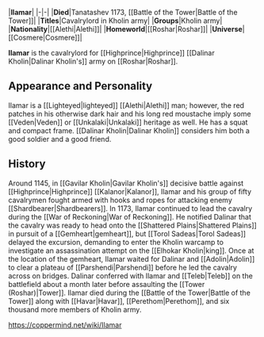 |**Ilamar**|
|-|-|
|**Died**|Tanatashev 1173, [[Battle of the Tower\|Battle of the Tower]]|
|**Titles**|Cavalrylord in Kholin army|
|**Groups**|Kholin army|
|**Nationality**|[[Alethi\|Alethi]]|
|**Homeworld**|[[Roshar\|Roshar]]|
|**Universe**|[[Cosmere\|Cosmere]]|

**Ilamar** is the cavalrylord for [[Highprince\|Highprince]] [[Dalinar Kholin\|Dalinar Kholin's]] army on [[Roshar\|Roshar]].

## Appearance and Personality
Ilamar is a [[Lighteyed\|lighteyed]] [[Alethi\|Alethi]] man; however, the red patches in his otherwise dark hair and his long red moustache imply some [[Veden\|Veden]] or [[Unkalaki\|Unkalaki]] heritage as well. He has a squat and compact frame. [[Dalinar Kholin\|Dalinar Kholin]] considers him both a good soldier and a good friend.

## History
Around 1145, in [[Gavilar Kholin\|Gavilar Kholin's]] decisive battle against [[Highprince\|Highprince]] [[Kalanor\|Kalanor]], Ilamar and his group of fifty cavalrymen fought armed with hooks and ropes for attacking enemy [[Shardbearer\|Shardbearers]].
In 1173, Ilamar continued to lead the cavalry during the [[War of Reckoning\|War of Reckoning]]. He notified Dalinar that the cavalry was ready to head onto the [[Shattered Plains\|Shattered Plains]] in pursuit of a [[Gemheart\|gemheart]], but [[Torol Sadeas\|Torol Sadeas]] delayed the excursion, demanding to enter the Kholin warcamp to investigate an assassination attempt on the [[Elhokar Kholin\|king]]. Once at the location of the gemheart, Ilamar waited for Dalinar and [[Adolin\|Adolin]] to clear a plateau of [[Parshendi\|Parshendi]] before he led the cavalry across on bridges.
Dalinar conferred with Ilamar and [[Teleb\|Teleb]] on the battlefield about a month later before assaulting the [[Tower (Roshar)\|Tower]]. Ilamar died during the [[Battle of the Tower\|Battle of the Tower]] along with [[Havar\|Havar]], [[Perethom\|Perethom]], and six thousand more members of Kholin army.



https://coppermind.net/wiki/Ilamar